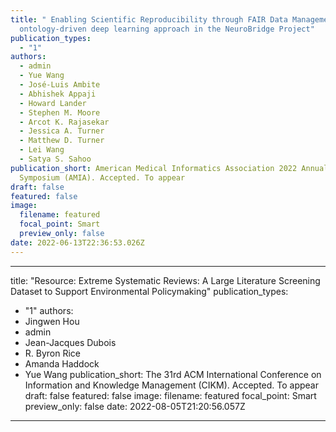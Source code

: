 ```yaml
---
title: " Enabling Scientific Reproducibility through FAIR Data Management: An
  ontology-driven deep learning approach in the NeuroBridge Project"
publication_types:
  - "1"
authors:
  - admin
  - Yue Wang
  - José-Luis Ambite
  - Abhishek Appaji
  - Howard Lander
  - Stephen M. Moore
  - Arcot K. Rajasekar
  - Jessica A. Turner
  - Matthew D. Turner
  - Lei Wang
  - Satya S. Sahoo
publication_short: American Medical Informatics Association 2022 Annual
  Symposium (AMIA). Accepted. To appear
draft: false
featured: false
image:
  filename: featured
  focal_point: Smart
  preview_only: false
date: 2022-06-13T22:36:53.026Z
---
```


---
title: "Resource: Extreme Systematic Reviews: A Large Literature Screening
  Dataset to Support Environmental Policymaking"
publication_types:
  - "1"
authors:
  - Jingwen Hou
  - admin
  - Jean-Jacques Dubois
  - R. Byron Rice
  - Amanda Haddock
  - Yue Wang
publication_short: The 31rd ACM International Conference on Information and
  Knowledge Management (CIKM). Accepted. To appear
draft: false
featured: false
image:
  filename: featured
  focal_point: Smart
  preview_only: false
date: 2022-08-05T21:20:56.057Z
---
